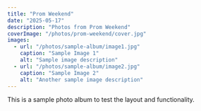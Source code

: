 ```yaml
---
title: "Prom Weekend"
date: "2025-05-17"
description: "Photos from Prom Weekend"
coverImage: "/photos/prom-weekend/cover.jpg"
images:
  - url: "/photos/sample-album/image1.jpg"
    caption: "Sample Image 1"
    alt: "Sample image description"
  - url: "/photos/sample-album/image2.jpg"
    caption: "Sample Image 2"
    alt: "Another sample image description"
---
```


This is a sample photo album to test the layout and functionality. 